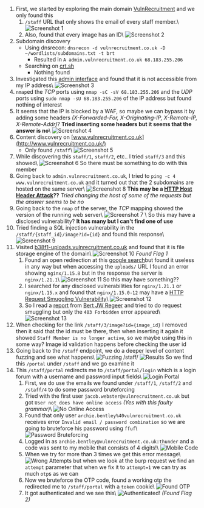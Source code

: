1. First, we started by exploring the main domain [VulnRecruitment](http://www.vulnrecruitment.co.uk/) and we only found this
	1. `/staff` URL that only shows the email of every staff member.\ ![Screenshot 1](Screenshot_1.png)
	2. Also, found that every image has an ID\ ![Screenshot 2](Screenshot_2.png)
2. Subdomain discovery
	- Using dnsrecon: `dnsrecon -d vulnrecruitment.co.uk -D ~/wordlists/subdomains.txt -t brt`
		- Resulted in `A admin.vulnrecruitment.co.uk 68.183.255.206`
	- Searching on [crt.sh](https://crt.sh)
		- Nothing found
3. Investigated this [admin interface](http://admin.vulnrecruitment.co.uk/) and found that it is not accessible from my IP address\ ![Screenshot 3](Screenshot_3.png)
4. `nmap`ed the *TCP* ports using `nmap -sC -sV 68.183.255.206` and the *UDP* ports using `sudo nmap -sU 68.183.255.206` of the IP address but found nothing of interest
5. It seems that the IP is blocked by a WAF, so maybe we can bypass it by adding some headers *(X-Forwarded-For, X-Originating-IP, X-Remote-IP, X-Remote-Addr)*? **Tried inserting some headers but it seems that the answer is no**\ ![Screenshot 4](Screenshot_4.png)
6. Content discovery on [www.vulnrecruitment.co.uk](http://www.vulnrecruitment.co.uk/)
	- Only found `/staff`\ ![Screenshot 5](Screenshot_5.png)
7. While discovering this `staff/1`, `staff/2`, etc.. I tried `staff/3` and this showed\ ![Screenshot 6](Screenshot_6.png) So there must be something to do with this member
8. Going back to `admin.vulnrecruitment.co.uk`, I tried to `ping -c 4 www.vulnrecruitment.co.uk` and it turned out that the 2 subdomains are hosted on the same server\ ![Screenshot 8](Screenshot_8.png) **This may be a [HTTP Host Header Attack](https://portswigger.net/web-security/host-header)??** *Tried changing the host of some of the requests but the answer seems to be no*
9. Going back to the `nmap` of the server, the *TCP* mapping showed the version of the running web server\ ![Screenshot 7](Screenshot_7.png) \ So this may have a disclosed vulnerability? **It has many but I can't find one of use**
10. Tried finding a SQL injection vulnerability in the `/staff/{staff_id}/image?id={id}` and found this response\ ![Screenshot 9](Screenshot_9.png)
11. Visited [b38f1-uploads.vulnrecruitment.co.uk](http://b38f1-uploads.vulnrecruitment.co.uk/) and found that it is file storage engine of the domain\ ![Screenshot 10](Screenshot_10.png) *Found Flag 1*
	1. Found an open redirection at this [google search](http://b38f1-uploads.vulnrecruitment.co.uk/redirect?url=https://www.google.com)but found it useless in any way but when accessing the `uploads/` URL I found an error showing `nginx/1.15.8` but in the response the server is `nginx/1.21.1`\ ![Screenshot 11](Screenshot_11.jpg)  So this may have something??
	2. I searched for any disclosed vulnerabilities for `nginx/1.21.1` or `nginx/1.15.x` and found that `nginx/1.15.0-12` may have a [HTTP Request Smuggling Vulnerability](https://portswigger.net/web-security/request-smuggling)\ ![Screenshot 12](Screenshot_12.png)	
	3. So I read a [report](https://keybase.pub/bertjwregeer/2019-12-10%20-%20error_page%20request%20smuggling.pdf) from [Bert JW Regeer](https://keybase.pub/bertjwregeer/) and tried to do request smuggling but only the `403 Forbidden` error appeared\ ![Screenshot 13](Screenshot_13.png)
12. When checking for the link `/staff/3/image?id={image_id}` I removed then it said that the id must be there, then when inserting it again it showed `Staff Member is no longer active`, so we maybe using this in some way? Image id validation happens before checking the user id
13. Going back to the `/staff` endpoint, we do a deeper level of content fuzzing and see what happens\ ![Fuzzing /staff/](Screenshot_14_1.png) ![Results](Screenshot_14_2.png) So we find this `/portal` under `/staff` and we go examine it
14. This `/staff/portal` redirects me to `/staff/portal/login` which is a login forum with a username and password input fields\ ![Login Portal](Screenshot_15.png)
	1. First, we do use the emails we found under `/staff/1`, `/staff/2` and `/staff/4` to do some password bruteforcing
	2. Tried with the first user `jacob.webster@vulnrecruitment.co.uk` but got `User not does have online access` *(Yes with this faulty grammar)*\ ![No Online Access](Screenshot_16.png)
	3. Found that only user `archie.bentley%40vulnrecruitment.co.uk` receives error `Invalid email / password combination` so we are going to bruteforce his password using `ffuf`\ ![Password Bruteforcing](Screenshot_17.png)
	4. Logged in as `archie.bentley@vulnrecruitment.co.uk:thunder` and a code was sent to my mobile that consists of 4 digits!\ ![Mobile Code](Screenshot_18.png)
	5. When we try for more than 3 times we get this error message\ ![Wrong Attempts](Screenshot_19.png) but when we look at the burp request we find an `attempt` parameter that when we fix it to `attempt=1` we can try as much `otp`s as we can
	6. Now we bruteforce the OTP code, found a working otp the redirected me to `/staff/portal` with a `token` cookie\ ![Found OTP](Screenshot_20.png)
	7. It got authenticated and we see this\ ![Authenticated!](Screenshot_21.png) *(Found Flag 2)*